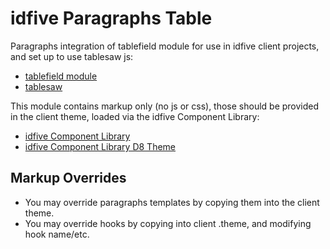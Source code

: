 # idfive Paragraphs Table

Paragraphs integration of tablefield module for use in idfive client projects, and set up to use tablesaw js:

 - [tablefield module](https://www.drupal.org/project/tablefield)
 - [tablesaw](https://github.com/filamentgroup/tablesaw)

This module contains markup only (no js or css), those should be provided in the client theme, loaded via the idfive Component Library:

 - [idfive Component Library](https://bitbucket.org/idfivellc/idfive-component-library)
 - [idfive Component Library D8 Theme](https://bitbucket.org/idfivellc/idfive-component-library-d8-theme)

## Markup Overrides

- You may override paragraphs templates by copying them into the client theme.
- You may override hooks by copying into client .theme, and modifying hook name/etc.
